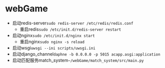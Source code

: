 # webGame

- 启动redis-server`sudo redis-server /etc/redis/redis.conf`
    - 重启redis`sudo /etc/init.d/redis-server restart`
- 启动nginx`sudo /etc/init.d/nginx start`
    - 重启nginx`sudo nginx -s reload`
- 启动wsgi`uwsgi --ini scripts/uwsgi.ini`
- 启动django_channel`daphne -b 0.0.0.0 -p 5015 acapp.asgi:application`
- 启动匹配服务match_system`~/webGame/match_system/src/main.py`
